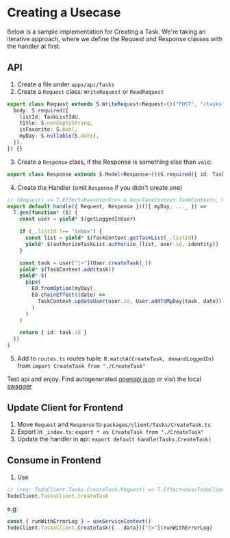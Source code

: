 # Creating a Usecase

Below is a sample implementation for Creating a Task.
We're taking an iterative approach, where we define the Request and Response classes with the handler at first.

## API

1. Create a file under `apps/api/Tasks`
2. Create a `Request` class: `WriteRequest` or `ReadRequest`
```ts
export class Request extends S.WriteRequest<Request>()("POST", "/tasks", {
  body: S.required({
    listId: TaskListIdU,
    title: S.nonEmptyString,
    isFavorite: S.bool,
    myDay: S.nullable(S.date),
  }),
}) {}
```
3. Create a `Response` class, if the Response is something else than `void`:
```ts
export class Response extends S.Model<Response>()(S.required({ id: TaskId })) {}
```
4. Create the Handler (omit `Response` if you didn't create one)
```ts
// (Request) => T.Effect<Has<UserEnv> & Has<TaskContext.TaskContext>, NotFoundError | UnauthorizedError | NotLoggedInError, Response>
export default handle({ Request, Response })(({ myDay, ..._ }) =>
  T.gen(function* ($) {
    const user = yield* $(getLoggedInUser)

    if (_.listId !== "inbox") {
      const list = yield* $(TaskContext.getTaskList(_.listId))
      yield* $(authorizeTaskList.authorize_(list, user.id, identity))
    }

    const task = user["|>"](User.createTask(_))
    yield* $(TaskContext.add(task))
    yield* $(
      pipe(
        EO.fromOption(myDay),
        EO.chainEffect((date) =>
          TaskContext.updateUser(user.id, User.addToMyDay(task, date))
        )
      )
    )

    return { id: task.id }
  })
)
```
5. Add to `routes.ts` routes tuple: `R.matchA(CreateTask, demandLoggedIn)`
from `import CreateTask from "./CreateTask"`

Test api and enjoy. Find autogenerated [openapi.json](https://github.com/patroza/effect-ts-demo-todo/blob/master/apps/api/openapi.json)
or visit the local [swagger](http://localhost:3330/swagger)

## Update Client for Frontend

1. Move `Request` and `Response` to `packages/client/Tasks/CreateTask.ts`
2. Export in `_index.ts`: `export * as CreateTask from "./CreateTask"`
3. Update the handler in api: `export default handle(Tasks.CreateTask)`

## Consume in Frontend

1. Use
```ts
// (req: TodoClient.Tasks.CreateTask.Request) => T.Effect<Has<TodoClient.ApiConfig>, FetchError | ResponseError, TodoClient.Tasks.CreateTask.Response>
TodoClient.TasksClient.CreateTask
```
e.g:
```ts
const { runWithErrorLog } = useServiceContext()
TodoClient.TasksClient.CreateTask({...data})["|>"](runWithErrorLog)
```
